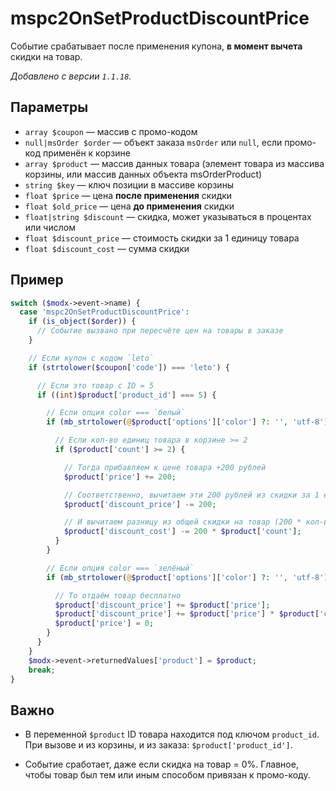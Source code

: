 # mspc2OnSetProductDiscountPrice

Событие срабатывает после применения купона, **в момент вычета** скидки на товар.

_Добавлено с версии `1.1.18`._

## Параметры

- `array $coupon` — массив с промо-кодом
- `null|msOrder $order` — объект заказа `msOrder` или `null`, если промо-код применён к корзине
- `array $product` — массив данных товара (элемент товара из массива корзины, или массив данных объекта msOrderProduct)
- `string $key` — ключ позиции в массиве корзины
- `float $price` — цена **после применения** скидки
- `float $old_price` — цена **до применения** скидки
- `float|string $discount` — скидка, может указываться в процентах или числом
- `float $discount_price` — стоимость скидки за 1 единицу товара
- `float $discount_cost` — сумма скидки

## Пример

```php
switch ($modx->event->name) {
  case 'mspc2OnSetProductDiscountPrice':
    if (is_object($order)) {
      // Событие вызвано при пересчёте цен на товары в заказе
    }

    // Если купон с кодом `leto`
    if (strtolower($coupon['code']) === 'leto') {

      // Если это товар с ID = 5
      if ((int)$product['product_id'] === 5) {

        // Если опция color === `белый`
        if (mb_strtolower(@$product['options']['color'] ?: '', 'utf-8') === 'белый') {

          // Если кол-во единиц товара в корзине >= 2
          if ($product['count'] >= 2) {

            // Тогда прибавляем к цене товара +200 рублей
            $product['price'] += 200;

            // Соответственно, вычитаем эти 200 рублей из скидки за 1 единицу товара
            $product['discount_price'] -= 200;

            // И вычитаем разницу из общей скидки на товар (200 * кол-во товара в корзине)
            $product['discount_cost'] -= 200 * $product['count'];
          }
        }

        // Если опция color === `зелёный`
        if (mb_strtolower(@$product['options']['color'] ?: '', 'utf-8') === 'зелёный') {

          // То отдаём товар бесплатно
          $product['discount_price'] += $product['price'];
          $product['discount_price'] += $product['price'] * $product['count'];
          $product['price'] = 0;
        }
      }
    }
    $modx->event->returnedValues['product'] = $product;
    break;
}
```

## Важно

- В переменной `$product` ID товара находится под ключом `product_id`. При вызове и из корзины, и из заказа: `$product['product_id']`.

- Событие сработает, даже если скидка на товар = 0%. Главное, чтобы товар был тем или иным способом привязан к промо-коду.
